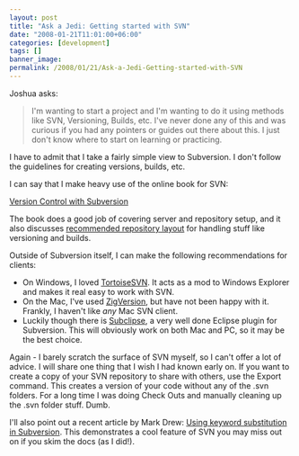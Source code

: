 ```yaml
---
layout: post
title: "Ask a Jedi: Getting started with SVN"
date: "2008-01-21T11:01:00+06:00"
categories: [development]
tags: []
banner_image: 
permalink: /2008/01/21/Ask-a-Jedi-Getting-started-with-SVN
---
```


Joshua asks:

<blockquote>
<p>
I'm wanting to start a project and I'm wanting to do it using methods like SVN, Versioning, Builds, etc. I've never done any of this and was curious if you had any pointers or guides out there about this. I just don't know where to start on learning or practicing.
</p>
</blockquote>

I have to admit that I take a fairly simple view to Subversion. I don't follow the guidelines for creating versions, builds, etc. 

I can say that I make heavy use of the online book for SVN:

<a href="http://svnbook.red-bean.com/">Version Control with
Subversion</a>

The book does a good job of covering server and repository setup, and it also discusses <a href="http://svnbook.red-bean.com/en/1.4/svn.tour.importing.html#svn.tour.importing.layout">recommended repository layout</a> for handling stuff like versioning and builds. 

Outside of Subversion itself, I can make the following recommendations for clients:

<ul>
<li>On Windows, I loved <a href="http://tortoisesvn.tigris.org/">TortoiseSVN</a>. It acts as a mod to Windows Explorer and makes it real easy to work with SVN.
<li>On the Mac, I've used <a href="http://zigversion.com/">ZigVersion</a>, but have not been happy with it. Frankly, I haven't like <i>any</i> Mac SVN client. 
<li>Luckily though there is <a href="http://subclipse.tigris.org/">Subclipse</a>, a very well done Eclipse plugin for Subversion. This will obviously work on both Mac and PC, so it may be the best choice.
</ul>

Again - I barely scratch the surface of SVN myself, so I can't offer a lot of advice. I will share one thing that I wish I had known early on. If you want to create a copy of your SVN repository to share with others, use the Export command. This creates a version of your code without any of the .svn folders. For a long time I was doing Check Outs and manually cleaning up the .svn folder stuff. Dumb.

I'll also point out a recent article by Mark Drew: <a href="http://www.markdrew.co.uk/blog/index.cfm/2008/1/11/Using-keyword-substitution-in-Subversion">Using keyword substitution in Subversion</a>. This demonstrates a cool feature of SVN you may miss out on if you skim the docs (as I did!).